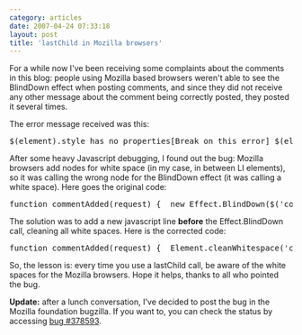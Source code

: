 ```yaml
---
category: articles
date: 2007-04-24 07:33:18
layout: post
title: 'lastChild in Mozilla browsers'
---
```


<p>For a while now I've been receiving some complaints about the comments in this blog: people using Mozilla based browsers weren't able to see the BlindDown effect when posting comments, and since they did not receive any other message about the comment being correctly posted, they posted it several times.</p>

<p>The error message received was this:</p>

<pre>$(element).style has no properties[Break on this error] $(element).style.height = '0px';effects.js (line 369)</pre><p>After some heavy Javascript debugging, I found out the bug: Mozilla browsers add nodes for white space (in my case, in between LI elements), so it was calling the wrong node for the BlindDown effect (it was calling a white space). Here goes the original code:</p>

<pre>function commentAdded(request) {  new Effect.BlindDown($('commentList').lastChild);  $('commentform').elements[3].value = '';  $('commentform').elements[3].focus();}</pre><p>The solution was to add a new javascript line <strong>before</strong> the Effect.BlindDown call, cleaning all white spaces. Here is the corrected code:</p>

<pre>function commentAdded(request) {  Element.cleanWhitespace('commentList');  new Effect.BlindDown($('commentList').lastChild);  $('commentform').elements[3].value = '';  $('commentform').elements[3].focus();}</pre><p>So, the lesson is: every time you use a lastChild call, be aware of the white spaces for the Mozilla browsers. Hope it helps, thanks to all who pointed the bug.</p>

<p><strong>Update:</strong> after a lunch conversation, I've decided to post the bug in the Mozilla foundation bugzilla. If you want to, you can check the status by accessing <a href="https://bugzilla.mozilla.org/show_bug.cgi?id=378593">bug #378593</a>.</p>

